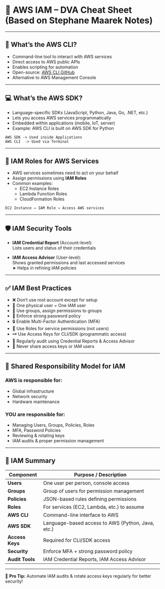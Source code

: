 
# 📌 AWS IAM – DVA Cheat Sheet (Based on Stephane Maarek Notes)

---

## 🔐 What’s the AWS CLI?
- Command-line tool to interact with AWS services
- Direct access to AWS public APIs
- Enables scripting for automation
- Open-source: [AWS CLI GitHub](https://github.com/aws/aws-cli)
- Alternative to AWS Management Console

---

## 💻 What’s the AWS SDK?
- Language-specific SDKs (JavaScript, Python, Java, Go, .NET, etc.)
- Lets you access AWS services programmatically
- Embedded within applications (mobile, IoT, server)
- Example: AWS CLI is built on AWS SDK for Python

```
AWS SDK -> Used inside Applications
AWS CLI  -> Used via Terminal
```

---

## 🤖 IAM Roles for AWS Services
- AWS services sometimes need to act on your behalf
- Assign permissions using **IAM Roles**
- Common examples:
  - EC2 Instance Roles
  - Lambda Function Roles
  - CloudFormation Roles

```
EC2 Instance → IAM Role → Access AWS services
```

---

## 🛡 IAM Security Tools
- **IAM Credential Report** (Account-level):  
  Lists users and status of their credentials

- **IAM Access Advisor** (User-level):  
  Shows granted permissions and last accessed services  
  ➤ Helps in refining IAM policies

---

## ✅ IAM Best Practices
- ❌ Don’t use root account except for setup
- 👤 One physical user = One IAM user
- 👥 Use groups, assign permissions to groups
- 🔐 Enforce strong password policy
- 🔒 Enable Multi-Factor Authentication (MFA)
- 🔄 Use Roles for service permissions (not users)
- 🗝 Use Access Keys for CLI/SDK (programmatic access)
- 🧾 Regularly audit using Credential Reports & Access Advisor
- 🚫 Never share access keys or IAM users

---

## 🧠 Shared Responsibility Model for IAM

### AWS is responsible for:
- Global infrastructure
- Network security
- Hardware maintenance

### YOU are responsible for:
- Managing Users, Groups, Policies, Roles
- MFA, Password Policies
- Reviewing & rotating keys
- IAM audits & proper permission management

---

## 📝 IAM Summary

| Component     | Purpose / Description                                  |
|---------------|--------------------------------------------------------|
| **Users**     | One user per person, console access                    |
| **Groups**    | Group of users for permission management               |
| **Policies**  | JSON-based rules defining permissions                  |
| **Roles**     | For services (EC2, Lambda, etc.) to assume             |
| **AWS CLI**   | Command-line interface to AWS                          |
| **AWS SDK**   | Language-based access to AWS (Python, Java, etc.)      |
| **Access Keys**| Required for CLI/SDK access                           |
| **Security**  | Enforce MFA + strong password policy                   |
| **Audit Tools**| IAM Credential Reports, IAM Access Advisor            |

---

🧠 **Pro Tip:** Automate IAM audits & rotate access keys regularly for better security!
